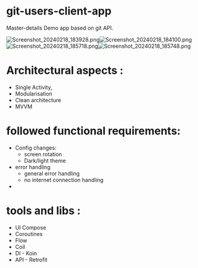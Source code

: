 # git-users-client-app
Master-details Demo app based on git API.

![Screenshot_20240218_183928.png](readmeRes%2FScreenshot_20240218_183928.png=250x)![Screenshot_20240218_184100.png](readmeRes%2FScreenshot_20240218_184100.png=250x)
![Screenshot_20240218_185718.png](readmeRes%2FScreenshot_20240218_185718.png=250x)![Screenshot_20240218_185748.png](readmeRes%2FScreenshot_20240218_185748.png=250x)

# Architectural aspects :
- Single Activity,
- Modularisation
- Clean architecture
- MVVM

# followed functional requirements:
- Config changes:
  - screen rotation
  - Dark/light theme
- error handling
  - general error handling
  - no internet connection handling
- 

# tools and libs :
- UI Compose
- Coroutines
- Flow
- Coil
- DI - Koin
- API - Retrofit 
